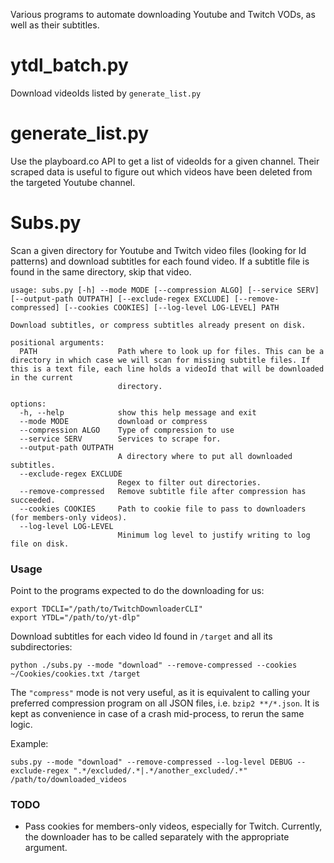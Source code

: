 Various programs to automate downloading Youtube and Twitch VODs, as well as their subtitles.


# ytdl_batch.py

Download videoIds listed by `generate_list.py`

# generate_list.py

Use the playboard.co API to get a list of videoIds for a given channel. Their scraped data is useful to figure out which videos have been deleted from the targeted Youtube channel.


# Subs.py

Scan a given directory for Youtube and Twitch video files (looking for Id patterns) and download subtitles for each found video.
If a subtitle file is found in the same directory, skip that video.

```shell
usage: subs.py [-h] --mode MODE [--compression ALGO] [--service SERV] [--output-path OUTPATH] [--exclude-regex EXCLUDE] [--remove-compressed] [--cookies COOKIES] [--log-level LOG-LEVEL] PATH

Download subtitles, or compress subtitles already present on disk.

positional arguments:
  PATH                  Path where to look up for files. This can be a directory in which case we will scan for missing subtitle files. If this is a text file, each line holds a videoId that will be downloaded in the current
                        directory.

options:
  -h, --help            show this help message and exit
  --mode MODE           download or compress
  --compression ALGO    Type of compression to use
  --service SERV        Services to scrape for.
  --output-path OUTPATH
                        A directory where to put all downloaded subtitles.
  --exclude-regex EXCLUDE
                        Regex to filter out directories.
  --remove-compressed   Remove subtitle file after compression has succeeded.
  --cookies COOKIES     Path to cookie file to pass to downloaders (for members-only videos).
  --log-level LOG-LEVEL
                        Minimum log level to justify writing to log file on disk.
```

### Usage

Point to the programs expected to do the downloading for us:
```shell
export TDCLI="/path/to/TwitchDownloaderCLI"
export YTDL="/path/to/yt-dlp"
```

Download subtitles for each video Id found in `/target` and all its subdirectories:
```shell
python ./subs.py --mode "download" --remove-compressed --cookies ~/Cookies/cookies.txt /target
```

The `"compress"` mode is not very useful, as it is equivalent to calling your preferred compression program on all JSON files, i.e. `bzip2 **/*.json`. It is kept as convenience in case of a crash mid-process, to rerun the same logic.

Example:
```shell
subs.py --mode "download" --remove-compressed --log-level DEBUG --exclude-regex ".*/excluded/.*|.*/another_excluded/.*" /path/to/downloaded_videos
```

### TODO

* Pass cookies for members-only videos, especially for Twitch. Currently, the downloader has to be called separately with the appropriate argument.